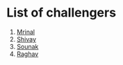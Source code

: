 # List of challengers
1. [Mrinal](https://github.com/mrinal1224)
2. [Shivay](https://github.com/shivaylamba)
3. [Sounak](https://github.com/sounak999)
4. [Raghav](https://github.com/raghavdhingra)
